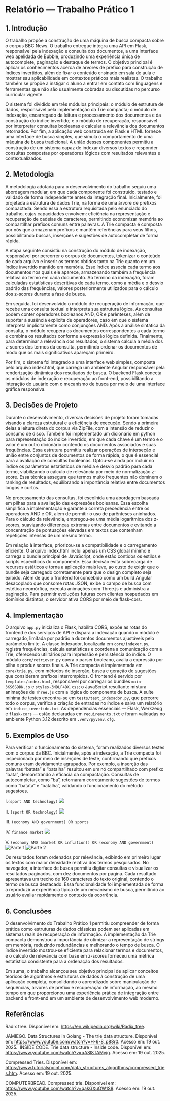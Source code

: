 # Relatório — Trabalho Prático 1
## 1. Introdução
O trabalho propõe a construção de uma máquina de busca compacta sobre o corpus BBC News. O trabalho entregue integra uma API em Flask, responsável pela indexação e consulta dos documentos, a uma interface web apelidada de Bubble, produzindo uma experiência única de autocomplete, paginação e destaque de termos. O objetivo principal é aplicar os conhecimentos acerca de árvores de prefixo para construção de índices invertidos, além de fixar o conteúdo ensinado em sala de aula e mostrar sau aplicabilidade em contextos práticos mais realistas. O trabalho também se propõe a instigar o aluno a entrar em contato com linguagens e ferramentas que não são usualmente cobradas ou discutidas no percurso curricular vigente.

O sistema foi dividido em três módulos principais: o módulo de estrutura de dados, responsável pela implementação da Trie compacta; o módulo de indexação, encarregado da leitura e processamento dos documentos e da construção do índice invertido; e o módulo de recuperação, responsável por interpretar consultas booleanas e calcular a relevância dos documentos retornados. Por fim, a aplicação web construída em Flask e HTML fornece uma interface de busca simples, que simula o comportamento de uma máquina de busca tradicional. A união desses componentes permitiu a construção de um sistema capaz de indexar diversos textos e responder consultas compostas por operadores lógicos com resultados relevantes e contextualizados.

## 2. Metodologia
A metodologia adotada para o desenvolvimento do trabalho seguiu uma abordagem modular, em que cada componente foi construído, testado e validado de forma independente antes da integração final. Inicialmente, foi projetada a estrutura de dados Trie, na forma de uma árvore de prefixos compactada. Sendo essa a estrutura requisitada pelo enunciado do trabalho, cujas capacidades envolvem: eficiência na representação e recuperação de cadeias de caracteres, permitindo economizar memória ao compartilhar prefixos comuns entre palavras. A Trie compacta é composta por nós que armazenam prefixos e mantêm referências para seus filhos, possibilitando buscas, inserções e sugestões de autocompletar de forma rápida.

A etapa seguinte consistiu na construção do módulo de indexação, responsável por percorrer o corpus de documentos, tokenizar o conteúdo de cada arquivo e inserir os termos obtidos tanto na Trie quanto em um índice invertido mantido em memória. Esse índice associa cada termo aos documentos nos quais ele aparece, armazenando também a frequência relativa do termo em cada documento. Ao término da indexação, foram calculadas estatísticas descritivas de cada termo, como a média e o desvio padrão das frequências, valores posteriormente utilizados para o cálculo dos z-scores durante a fase de busca.

Em seguida, foi desenvolvido o módulo de recuperação de informação, que recebe uma consulta textual e interpreta sua estrutura lógica. As consultas podem conter operadores booleanos AND, OR e parênteses, além de suportar a ausência explícita de operadores, caso em que o sistema interpreta implicitamente como conjunções AND. Após a análise sintática da consulta, o módulo recupera os documentos correspondentes a cada termo e combina os resultados conforme a expressão lógica definida. Finalmente, para determinar a relevância dos resultados, o sistema calcula a média dos z-scores dos termos da consulta, permitindo ordenar os documentos de modo que os mais significativos apareçam primeiro.

Por fim, o sistema foi integrado a uma interface web simples, composta pelo arquivo index.html, que carrega um ambiente Angular responsável pela renderização dinâmica dos resultados de busca. O backend Flask conecta os módulos de indexação e recuperação ao front-end, possibilitando a interação do usuário com o mecanismo de busca por meio de uma interface gráfica responsiva.

## 3. Decisões de Projeto
Durante o desenvolvimento, diversas decisões de projeto foram tomadas visando a clareza estrutural e a eficiência de execução. Sendo a primeira delas a leitura direta do corpus via ZipFile, com a intensão de reduzir o consumo de disco. Também foi implementado um dicionário em python para representação do índice invertido, em que cada chave é um termo e o valor é um outro dicionário contendo os documentos associados e suas frequências. Essa estrutura permitiu realizar operações de interseção e união entre conjuntos de documentos de forma rápida, o que é essencial para a avaliação de consultas booleanas. Optou-se ainda por incluir no índice os parâmetros estatísticos de média e desvio padrão para cada termo, viabilizando o cálculo de relevância por meio de normalização z-score. Essa técnica assegura que termos muito frequentes não dominem o ranking de resultados, equilibrando a importância relativa entre documentos longos e curtos.

No processamento das consultas, foi escolhida uma abordagem baseada em pilhas para a avaliação das expressões booleanas. Essa escolha simplifica a implementação e garante a correta precedência entre os operadores AND e OR, além de permitir o uso de parênteses aninhados. Para o cálculo da relevância, empregou-se uma média logarítmica dos z-scores, suavizando diferenças extremas entre documentos e evitando a concentração de pontuações elevadas em textos que contenham repetições intensas de um mesmo termo.

Em relação à interface, priorizou-se a compatibilidade e o carregamento eficiente. O arquivo index.html inclui apenas um CSS global mínimo e carrega o bundle principal de JavaScript, onde estão contidos os estilos e scripts específicos do componente. Essa decisão evita sobrecarga de recursos estáticos e torna a aplicação mais leve, ao custo de exigir que o bundle seja carregado corretamente para que o design completo seja exibido. Além de que o frontend foi concebido como um build Angular desacoplado que consome rotas JSON, exibe o campo de busca com estética neomórfica, executa animações com Three.js e administra a paginação. Para permitir evoluções futuras com clientes hospedados em domínios distintos, o servidor ativa CORS por meio de flask-cors.

## 4. Implementação
O arquivo `app.py` inicializa o Flask, habilita CORS, expõe as rotas do frontend e dos serviços de API e dispara a indexação quando o módulo é carregado, limitada por padrão a duzentos documentos ajustáveis pelo parâmetro limite. A classe Indexador, localizada em `core/indexer.py`, registra frequências, calcula estatísticas e coordena a comunicação com a Trie, oferecendo utilitários para impressão e persistência do índice. O módulo `core/retriever.py` opera o parser booleano, avalia a expressão por pilha e produz scores finais. A Trie compacta é implementada em `core/trie.py`, com métodos de inserção, busca e geração de sugestões que consideram prefixos interrompidos. O frontend é servido por `templates/index.html`, responsável por carregar os bundles `main-3KS6SDDN.js` e `styles-3MDLF4BX.css`; o JavaScript resultante mistura animações de `Three.js` com a lógica do componente de busca. A suíte mínima de testes encontra-se em `tests/test_indexador.py`, que percorre todo o corpus, verifica a criação de entradas no índice e salva um relatório em `indice_invertido.txt`. As dependências essenciais — Flask, Werkzeug e `flask-cors` — estão declaradas em `requirements.txt` e foram validadas no ambiente Python 3.12 descrito em `.venv/pyvenv.cfg`.

## 5. Exemplos de Uso
Para verificar o funcionamento do sistema, foram realizados diversos testes com o corpus da BBC. Inicialmente, após a indexação, a Trie compacta foi inspecionada por meio de inserções de teste, confirmando que prefixos comuns eram devidamente agrupados. Por exemplo, a inserção das palavras “batata” e “batalha” resultou em um nó compartilhado com prefixo “bata”, demonstrando a eficácia da compactação. Consultas de autocompletar, como “ba”, retornaram corretamente sugestões de termos como “batata” e “batalha”, validando o funcionamento do método sugestoes.

I.`(sport AND technology)`
![](assets/ex1.png)

II. `(sport OR technology)`
![](assets/ex2.png)

III. `(economy AND government) OR sports`

IV. `finance market`
![](assets/ex4.png)

V. `(economy AND (market OR inflation)) OR (economy AND government)`
![Parte 1](assets/ex5.1.png)
![Parte 2](assets/ex5.2.png)


Os resultados foram ordenados por relevância, exibindo em primeiro lugar os textos com maior densidade relativa dos termos pesquisados. No navegador, a interface de busca permitiu digitar consultas e visualizar os resultados paginados, com dez documentos por página. Cada resultado apresentava um trecho de 160 caracteres do texto original, contendo o termo de busca destacado. Essa funcionalidade foi implementada de forma a reproduzir a experiência típica de um mecanismo de busca, permitindo ao usuário avaliar rapidamente o contexto da ocorrência.

## 6. Conclusões
O desenvolvimento do Trabalho Prático 1 permitiu compreender de forma prática como estruturas de dados clássicas podem ser aplicadas em sistemas reais de recuperação de informação. A implementação da Trie compacta demonstrou a importância de otimizar a representação de strings em memória, reduzindo redundâncias e melhorando o tempo de busca. O índice invertido mostrou-se eficiente para relacionar termos e documentos, e o cálculo de relevância com base em z-scores forneceu uma métrica estatística consistente para a ordenação dos resultados.

Em suma, o trabalho alcançou seu objetivo principal de aplicar conceitos teóricos de algoritmos e estruturas de dados à construção de uma aplicação completa, consolidando o aprendizado sobre manipulação de sequências, árvores de prefixo e recuperação de informação, ao mesmo tempo em que proporcionou uma experiência prática de integração entre backend e front-end em um ambiente de desenvolvimento web moderno.

## Referências
Radix tree. Disponível em: <https://en.wikipedia.org/wiki/Radix_tree>.

JAMIEGO. Data Structures in Golang - The trie data structure. Disponível em: <https://www.youtube.com/watch?v=H-6-8_p88r0>. Acesso em: 19 out. 2025.
‌
INSIDE CODE. Trie data structure - Inside code. Disponível em: <https://www.youtube.com/watch?v=qA8l8TAMyig>. Acesso em: 19 out. 2025.

Compressed Tries. Disponível em: <https://www.tutorialspoint.com/data_structures_algorithms/compressed_tries.htm>. Acesso em: 19 out. 2025.

‌COMPUTERBREAD. Compressed trie. Disponível em: <https://www.youtube.com/watch?v=qakGXuOW1S8>. Acesso em: 19 out. 2025.
